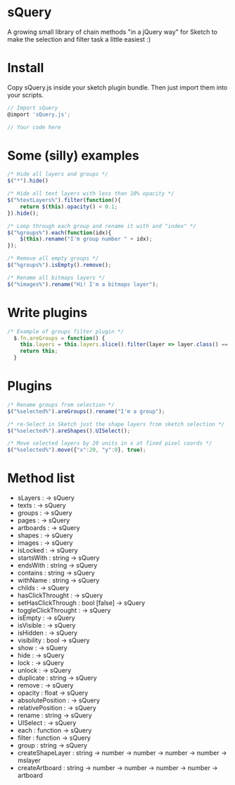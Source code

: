 # sQuery
A growing small library of chain methods "in a jQuery way" for Sketch to make the selection and filter task a little easiest :)

# Install
Copy sQuery.js inside your sketch plugin bundle.
Then just import them into your scripts.
```javascript
// Import sQuery
@import 'sQuery.js';

// Your code here
```

# Some (silly) examples
```javascript
/* Hide all layers and groups */
$("*").hide()
```

```javascript
/* Hide all text layers with less than 10% opacity */
$("%textLayers%").filter(function(){
    return $(this).opacity() < 0.1;
}).hide();
```

```javascript
/* Loop through each group and rename it with and "index" */
$("%groups%").each(function(idx){
    $(this).rename("I'm group number " + idx);
});
```

```javascript
/* Remove all empty groups */
$("%groups%").isEmpty().remove();
```

```javascript
/* Rename all bitmaps layers */
$("%images%").rename("Hi! I'm a bitmaps layer");
```

# Write plugins
```javascript
/* Example of groups filter plugin */
  $.fn.areGroups = function() {
    this.layers = this.layers.slice().filter(layer => layer.class() == MSLayerGroup);
    return this;
  }
```

# Plugins
```javascript
/* Rename groups from selection */
$("%selected%").areGroups().rename("I'm a group");

/* re-Select in Sketch just the shape layers from sketch selection */
$("%selected%").areShapes().UISelect();

/* Move selected layers by 20 units in x at fixed pixel coords */
$("%selected%").move({"x":20, "y":0}, true);
```

# Method list

- sLayers : -> sQuery
- texts : -> sQuery
- groups : -> sQuery
- pages : -> sQuery
- artboards : -> sQuery
- shapes : -> sQuery
- images : -> sQuery
- isLocked : -> sQuery
- startsWith : string -> sQuery
- endsWith : string -> sQuery
- contains : string -> sQuery
- withName : string -> sQuery
- childs : -> sQuery
- hasClickThrought : -> sQuery
- setHasClickThrough : bool [false] -> sQuery
- toggleClickThrought : -> sQuery
- isEmpty : -> sQuery
- isVisible : -> sQuery
- isHidden : -> sQuery
- visibility : bool -> sQuery
- show : -> sQuery
- hide : -> sQuery
- lock : -> sQuery
- unlock : -> sQuery
- duplicate : string -> sQuery
- remove : -> sQuery
- opacity : float -> sQuery
- absolutePosition : -> sQuery
- relativePosition : -> sQuery
- rename : string -> sQuery
- UISelect : -> sQuery
- each : function -> sQuery
- filter : function -> sQuery
- group : string -> sQuery
- createShapeLayer : string -> number -> number -> number -> number -> mslayer
- createArtboard : string -> number -> number -> number -> number -> artboard
